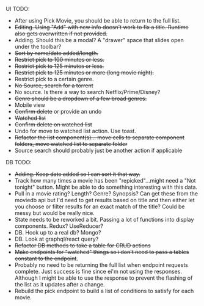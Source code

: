 UI TODO:

- After using Pick Movie, you should be able to return to the full list.
- ~~Editing. Using "Add" with new info doesn't work to fix a title. Runtime also gets overwritten if not provided.~~
- Adding. Should this be a modal? A "drawer" space that slides open under the toolbar?
- ~~Sort by name/date added/length.~~
- ~~Restrict pick to 100 minutes or less.~~
- ~~Restrict pick to 125 minutes or less.~~
- ~~Restrict pick to 125 minutes or more (long movie night).~~
- Restrict pick to a certain genre.
- ~~No Source, search for a torrent~~
- No source. Is there a way to search Netflix/Prime/Disney?
- ~~Genre should be a dropdown of a few broad genres.~~
- Mobile view
- ~~Confirm delete~~ or provide an undo
- ~~Watched list~~
- ~~Confirm delete on watched list~~
- Undo for move to watched list action. Use toast.
- ~~Refactor the list component(s)... move cells to separate component folders, move watched list to separate folder~~
- Source search should probably just be another action if applicable

DB TODO:

- ~~Adding. Keep date added so I can sort it that way.~~
- Track how many times a movie has been "repicked"...might need a "Not tonight" button. Might be able to do something interesting with this data.
- Pull in a movie rating? Length? Genre? Synopsis? Can get these from the moviedb api but I'd need to get results based on title and then either let you choose or filter results for an exact match of the title? Could be messy but would be really nice.
- State needs to be reworked a bit. Passing a lot of functions into display components. Redux? UseReducer?
- DB. Hook up to a real db? Mongo?
- DB. Look at graphql/react query?
- ~~Refactor DB methods to take a table for CRUD actions~~
- ~~Make endpoints for "watched" things so i don't need to pass a tables constant to the endpoint~~.
- Probably no need to be returning the full list when endpoint requests complete. Just success is fine since ei'm not using the responses. Although I might be able to use the response to prevent the flashing of the list as it updates after a change.
- Rebuild the pick endpoint to build a list of conditions to satisfy for each movie.

